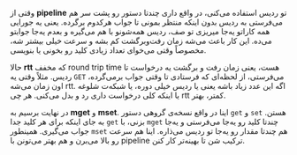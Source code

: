 وقتی از **pipeline** تو ردیس استفاده می‌کنی، در واقع داری چندتا دستور رو پشت سر هم می‌فرستی به ردیس بدون اینکه منتظر بمونی تا جواب هرکدوم برگرده. یعنی یه جورایی همه کاراتو یه‌جا میریزی تو صف، ردیس همه‌شونو با هم می‌گیره و بعدم یه‌جا جوابتو می‌ده. این کار باعث می‌شه زمان رفت‌و‌برگشت کم بشه و سرعت خیلی بیشتر شه، مخصوصاً وقتی می‌خوای تعداد زیادی کلید رو بخونی یا بنویسی.

حالا **rtt** که مخفف round trip time هست، یعنی زمان رفت و برگشت یه درخواست تا ردیس. مثلاً وقتی یه `GET` می‌فرستی، از لحظه‌ای که فرستادی تا وقتی جواب برمی‌گرده، اون زمان می‌شه rtt. اگه این عدد زیاد باشه یعنی یا ردیس خیلی دوره، یا شبکه‌ت شلوغه یا اینکه کلی درخواست داری رد و بدل می‌کنی. هر چی rtt کمتر، بهتر.


در نهایت برسیم به **mget** و **mset**. اینا در واقع نسخه‌ی گروهی دستور `get` و `set` هستن. به جای اینکه برای هر کلید جدا `get` بزنی، با `mget` چندتا کلید رو یه‌جا می‌فرستی و یه‌جا جواب می‌گیری. همینطور `mset` هم چندتا مقدار رو یه‌جا تو ردیس می‌ذاره. اینا هم سرعت رو بالا می‌برن و هم بهتر می‌تونن با pipeline ترکیب شن تا بهینه‌تر کار کنن.